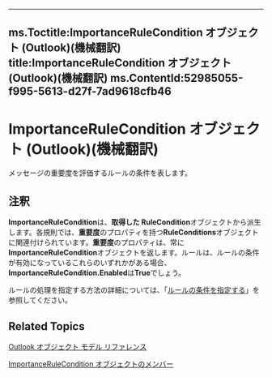 

---
ms.Toctitle:ImportanceRuleCondition オブジェクト (Outlook)(機械翻訳)
title:ImportanceRuleCondition オブジェクト (Outlook)(機械翻訳)
ms.ContentId:52985055-f995-5613-d27f-7ad9618cfb46
---
# ImportanceRuleCondition オブジェクト (Outlook)(機械翻訳)




メッセージの重要度を評価するルールの条件を表します。

## 注釈
**ImportanceRuleCondition**は、**取得した RuleCondition**オブジェクトから派生します。各規則では、**重要度**のプロパティを持つ**RuleConditions**オブジェクトに関連付けられています。**重要度**のプロパティは、常に**ImportanceRuleCondition**オブジェクトを返します。ルールは、ルールの条件が有効になっているこれらのいずれかがある場合、 **ImportanceRuleCondition.Enabled**は**True**でしょう。



ルールの処理を指定する方法の詳細については、「[ルールの条件を指定する](812c131a-fe23-1b8b-5e2d-9459d7102630.md)」を参照してください。



## Related Topics

[Outlook オブジェクト モデル リファレンス](73221b13-d8d8-99b8-3394-b95dbbfd5ddc.md)

[ImportanceRuleCondition オブジェクトのメンバー](a8b1db7b-8f89-44a6-e159-cf7970626999.md)




